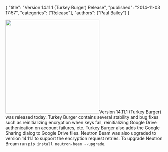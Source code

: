 {
  "title": "Version 14.11.1 (Turkey Burger) Release",
  "published": "2014-11-03 17:57",
  "categories": ["Release"],
  "authors": ["Paul Bailey"]
}

<img class="right" src="https://bf887cb0698e0d75ce76e89c95d6859510a8d9e3.googledrive.com/host/0B-GD95vnz4VFcjg0VUp1QnA4ZWM/tburger.jpg" style="width: 300px;">Version 14.11.1 (Turkey Burger) was released today. Turkey Burger contains several stability and bug fixes such as reinitializing encryption when keys fail, reinitializing Google Drive authenication on account failures, etc. Turkey Burger also adds the Google Sharing dialog to Google Drive files. Neutron Beam was also upgraded to version 14.11.1 to support the encryption request retries. To upgrade Neutron Bream run `pip install neutron-beam --upgrade`.